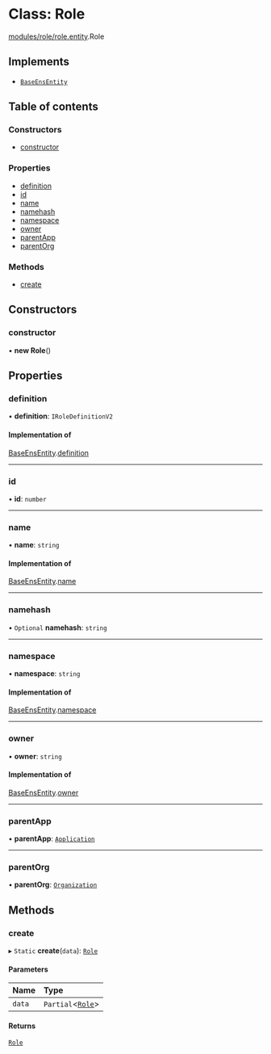 # Class: Role

[modules/role/role.entity](../modules/modules_role_role_entity.md).Role

## Implements

- [`BaseEnsEntity`](../interfaces/common_ENSBaseEntity.BaseEnsEntity.md)

## Table of contents

### Constructors

- [constructor](modules_role_role_entity.Role.md#constructor)

### Properties

- [definition](modules_role_role_entity.Role.md#definition)
- [id](modules_role_role_entity.Role.md#id)
- [name](modules_role_role_entity.Role.md#name)
- [namehash](modules_role_role_entity.Role.md#namehash)
- [namespace](modules_role_role_entity.Role.md#namespace)
- [owner](modules_role_role_entity.Role.md#owner)
- [parentApp](modules_role_role_entity.Role.md#parentapp)
- [parentOrg](modules_role_role_entity.Role.md#parentorg)

### Methods

- [create](modules_role_role_entity.Role.md#create)

## Constructors

### constructor

• **new Role**()

## Properties

### definition

• **definition**: `IRoleDefinitionV2`

#### Implementation of

[BaseEnsEntity](../interfaces/common_ENSBaseEntity.BaseEnsEntity.md).[definition](../interfaces/common_ENSBaseEntity.BaseEnsEntity.md#definition)

___

### id

• **id**: `number`

___

### name

• **name**: `string`

#### Implementation of

[BaseEnsEntity](../interfaces/common_ENSBaseEntity.BaseEnsEntity.md).[name](../interfaces/common_ENSBaseEntity.BaseEnsEntity.md#name)

___

### namehash

• `Optional` **namehash**: `string`

___

### namespace

• **namespace**: `string`

#### Implementation of

[BaseEnsEntity](../interfaces/common_ENSBaseEntity.BaseEnsEntity.md).[namespace](../interfaces/common_ENSBaseEntity.BaseEnsEntity.md#namespace)

___

### owner

• **owner**: `string`

#### Implementation of

[BaseEnsEntity](../interfaces/common_ENSBaseEntity.BaseEnsEntity.md).[owner](../interfaces/common_ENSBaseEntity.BaseEnsEntity.md#owner)

___

### parentApp

• **parentApp**: [`Application`](modules_application_application_entity.Application.md)

___

### parentOrg

• **parentOrg**: [`Organization`](modules_organization_organization_entity.Organization.md)

## Methods

### create

▸ `Static` **create**(`data`): [`Role`](modules_role_role_entity.Role.md)

#### Parameters

| Name | Type |
| :------ | :------ |
| `data` | `Partial`<[`Role`](modules_role_role_entity.Role.md)\> |

#### Returns

[`Role`](modules_role_role_entity.Role.md)
